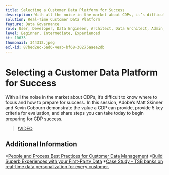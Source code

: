 ```yaml
---
title: Selecting a Customer Data Platform for Success
description: With all the noise in the market about CDPs, it’s difficult to know where to focus and how to prepare for success.
solution: Real-Time Customer Data Platform
feature: Data Governance
role: User, Developer, Data Engineer, Architect, Data Architect, Admin, Leader
level: Beginner, Intermediate, Experienced
kt: 10633
thumbnail: 344312.jpeg
exl-id: 87bed2ec-5ad6-4eab-bf68-30275aaea2db
---
```

# Selecting a Customer Data Platform for Success

With all the noise in the market about CDPs, it’s difficult to know where to focus and how to prepare for success. In this session, Adobe’s Matt Skinner and Kevin Cobourn demonstrate the value a CDP can provide, provide 5 key criteria for evaluation, and share steps you can take today to begin preparing for CDP success.

>[!VIDEO](https://video.tv.adobe.com/v/344312/?quality=12&learn=on)

## Additional Information

*[People and Process Best Practices for Customer Data Management](people-and-process.md)
*[Build Superb Experiences with your First-Party Data](https://experienceleague.adobe.com/docs/events/customer-data-management-voices-recordings/industry/build-superb-experiences-with-your-first-party-data.html)
*[Case Study - TSB banks on real-time data personalization for every customer.](https://business.adobe.com/customer-success-stories/tsb-case-study.html)
